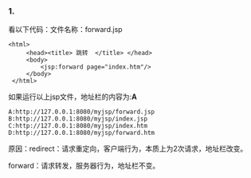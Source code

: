 ### 1.	

看以下代码：文件名称：forward.jsp

```
<html>  
     <head><title> 跳转  </title> </head> 
     <body>  
         <jsp:forward page="index.htm"/>     
     </body>
 </html>  
```

如果运行以上jsp文件，地址栏的内容为:**A**

```
A:http://127.0.0.1:8080/myjsp/forward.jsp
B:http://127.0.0.1:8080/myjsp/index.jsp
C:http://127.0.0.1:8080/myjsp/index.htm
D:http://127.0.0.1:8080/myjsp/forward.htm
```

原因：redirect：请求重定向，客户端行为，本质上为2次请求，地址栏改变。

forward：请求转发，服务器行为，地址栏不变。

